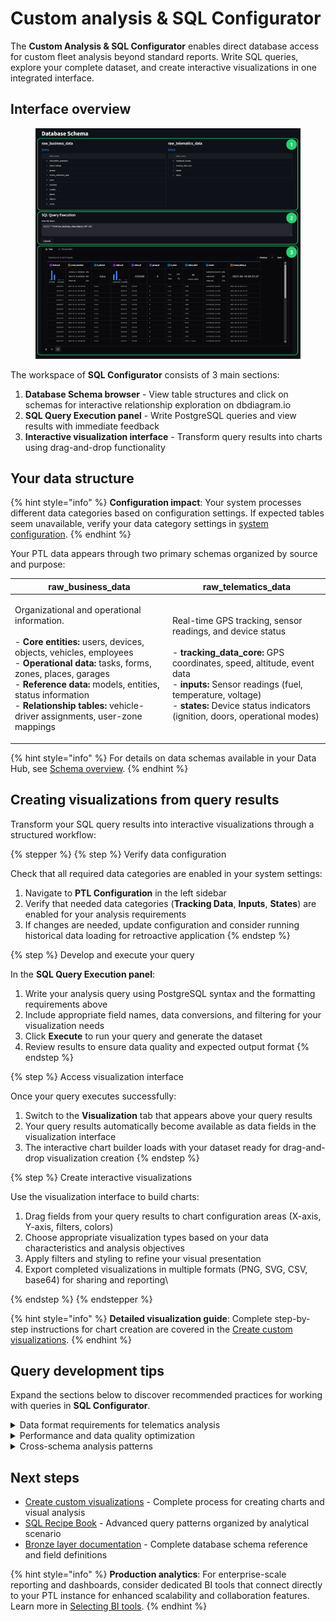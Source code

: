 # Custom analysis & SQL Configurator

The **Custom Analysis & SQL Configurator** enables direct database access for custom fleet analysis beyond standard reports. Write SQL queries, explore your complete dataset, and create interactive visualizations in one integrated interface.

## Interface overview

<figure><img src="../../data-hub/analytic-data-hub-app/attachments/SQL-configurator-and-visualization.webp" alt="Database Schema browser showing raw_business_data and raw_telematics_data schemas with expandable table lists, SQL Query Execution panel with query input area and results display, and Visualization tab for chart creation"><figcaption></figcaption></figure>

The workspace of **SQL Configurator** consists of 3 main sections:

1. **Database Schema browser** - View table structures and click on schemas for interactive relationship exploration on dbdiagram.io
2. **SQL Query Execution panel** - Write PostgreSQL queries and view results with immediate feedback
3. **Interactive visualization interface** - Transform query results into charts using drag-and-drop functionality

## Your data structure

{% hint style="info" %}
**Configuration impact**: Your system processes different data categories based on configuration settings. If expected tables seem unavailable, verify your data category settings in [system configuration](../../data-hub/analytic-data-hub-app/settings-and-configuration.md).
{% endhint %}

Your PTL data appears through two primary schemas organized by source and purpose:

| **raw\_business\_data**                                                                                                                                                                                                                                                                                                                                                                    | **raw\_telematics\_data**                                                                                                                                                                                                                                                                                                           |
| ------------------------------------------------------------------------------------------------------------------------------------------------------------------------------------------------------------------------------------------------------------------------------------------------------------------------------------------------------------------------------------------ | ----------------------------------------------------------------------------------------------------------------------------------------------------------------------------------------------------------------------------------------------------------------------------------------------------------------------------------- |
| <p>Organizational and operational information.<br><br>- <strong>Core entities:</strong> users, devices, objects, vehicles, employees<br>- <strong>Operational data:</strong> tasks, forms, zones, places, garages<br>- <strong>Reference data:</strong> models, entities, status information<br>- <strong>Relationship tables:</strong> vehicle-driver assignments, user-zone mappings</p> | <p>Real-time GPS tracking, sensor readings, and device status<br><br>- <strong>tracking_data_core:</strong> GPS coordinates, speed, altitude, event data<br>- <strong>inputs:</strong> Sensor readings (fuel, temperature, voltage)<br>- <strong>states:</strong> Device status indicators (ignition, doors, operational modes)</p> |

{% hint style="info" %}
For details on data schemas available in your Data Hub, see [Schema overview](../../data-hub/schema-overview/).
{% endhint %}

## Creating visualizations from query results

Transform your SQL query results into interactive visualizations through a structured workflow:

{% stepper %}
{% step %}
Verify data configuration

Check that all required data categories are enabled in your system settings:

1. Navigate to **PTL Configuration** in the left sidebar
2. Verify that needed data categories (**Tracking Data**, **Inputs**, **States**) are enabled for your analysis requirements
3. If changes are needed, update configuration and consider running historical data loading for retroactive application
{% endstep %}

{% step %}
Develop and execute your query

In the **SQL Query Execution panel**:

1. Write your analysis query using PostgreSQL syntax and the formatting requirements above
2. Include appropriate field names, data conversions, and filtering for your visualization needs
3. Click **Execute** to run your query and generate the dataset
4. Review results to ensure data quality and expected output format
{% endstep %}

{% step %}
Access visualization interface

Once your query executes successfully:

1. Switch to the **Visualization** tab that appears above your query results
2. Your query results automatically become available as data fields in the visualization interface
3. The interactive chart builder loads with your dataset ready for drag-and-drop visualization creation
{% endstep %}

{% step %}
Create interactive visualizations

Use the visualization interface to build charts:

1. Drag fields from your query results to chart configuration areas (X-axis, Y-axis, filters, colors)
2. Choose appropriate visualization types based on your data characteristics and analysis objectives
3. Apply filters and styling to refine your visual presentation
4. Export completed visualizations in multiple formats (PNG, SVG, CSV, base64) for sharing and reporting\

{% endstep %}
{% endstepper %}

{% hint style="info" %}
**Detailed visualization guide**: Complete step-by-step instructions for chart creation are covered in the [Create custom visualizations](creating-custom-visualizations.md).
{% endhint %}

## Query development tips

Expand the sections below to discover recommended practices for working with queries in **SQL Configurator**.

<details>

<summary>Data format requirements for telematics analysis</summary>

Your telematics data uses scaled integer storage that requires conversion:

| **Data Type**       | **Storage Format** | **Conversion Required**                                      |
| ------------------- | ------------------ | ------------------------------------------------------------ |
| **GPS coordinates** | Scaled integers    | Divide by 10,000,000 for decimal degrees                     |
| **Speed values**    | Integer format     | Divide by 100 for km/h                                       |
| **Timestamps**      | Two variants       | Use `device_time` for events, `platform_time` for processing |

</details>

<details>

<summary>Performance and data quality optimization</summary>

#### Essential practices for reliable analysis:

* **Apply time-based filtering**: Reduces dataset size and improves response times with `WHERE device_time > now() - INTERVAL '7 days'`
* **Use indexed fields**: Include `device_id` and `device_time` in WHERE clauses for optimal query performance
* **Validate data ranges**: Filter coordinate and speed bounds to identify anomalous readings
* **Verify relationships**: Cross-reference business data relationships to ensure joins produce expected results
* **Manage result sets**: Add appropriate LIMIT clauses for exploratory queries to avoid performance issues
* **Handle data gaps**: Expect normal variations like connectivity gaps during poor signal conditions

{% hint style="info" %}
**Expected Data Characteristics**: Sensor readings require periodic calibration validation, and recent data may still be processing during real-time analysis.
{% endhint %}

</details>

<details>

<summary>Cross-schema analysis patterns</summary>

#### Combine organizational and tracking data for comprehensive insights:

* **Business-telematics integration**: Join using `device_id` as primary relationship key between schemas
* **Employee-vehicle correlation**: Connect through objects table relationships for productivity analysis
* **Sensor interpretation**: Use description\_parameters reference table to translate coded values to readable labels
* **Geographic analysis**: Combine tracking coordinates with zone definitions for operational insights

#### **Example: Complete fleet overview with LEFT JOIN**

When analyzing fleet operations, you often need to see all vehicles regardless of their current activity status. This example demonstrates how `LEFT JOIN` preserves complete vehicle records even when tracking data or driver assignments are missing.

```sql
-- Show all vehicles with driver assignments and latest activity
SELECT 
    o.object_label as vehicle_name,
    e.first_name || ' ' || e.last_name as assigned_driver,
    MAX(t.device_time) as last_seen,
    COUNT(t.device_id) as tracking_points_7days
FROM raw_business_data.objects o
LEFT JOIN raw_business_data.employees e ON o.object_id = e.object_id  
LEFT JOIN raw_telematics_data.tracking_data_core t ON o.device_id = t.device_id
    AND t.device_time > CURRENT_DATE - INTERVAL '7 days'
GROUP BY o.object_label, e.first_name, e.last_name
ORDER BY last_seen DESC NULLS LAST;
```

**Key insight**: LEFT JOIN ensures all vehicles appear in results, even without recent tracking or driver assignments.

{% hint style="info" %}
**Query examples**: Complete use-case-specific patterns are available in the SQL Cookbook\[LINK].
{% endhint %}

</details>

## Next steps

* [Create custom visualizations](creating-custom-visualizations.md) - Complete process for creating charts and visual analysis
* [SQL Recipe Book](../../example-queries/) - Advanced query patterns organized by analytical scenario
* [Bronze layer documentation](../../data-hub/schema-overview/bronze-layer.md) - Complete database schema reference and field definitions

{% hint style="info" %}
**Production analytics**: For enterprise-scale reporting and dashboards, consider dedicated BI tools that connect directly to your PTL instance for enhanced scalability and collaboration features. Learn more in [Selecting BI tools](../../data-hub/connection-setup/selecting-bi-tools/).
{% endhint %}
